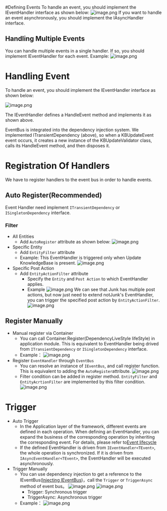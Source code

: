 #Defining Events
To handle an event, you should implement the IEventHandler<TEvent> interface as shown below:
![image.png](/.attachments/image-b56f94b4-8ec7-4b9f-9a2a-57a7fb79a952.png)
If you want to handle an event asynchronously, you should implement the IAsyncHandler<TEvent> interface.
## Handling Multiple Events
You can handle multiple events in a single handler. If so, you should implement IEventHandler<TEvent> for each event. Example:
![image.png](/.attachments/image-5482fc75-0502-40b5-a34c-342133b95e62.png)
# Handling Event
To handle an event, you should implement the IEventHandler<T> interface as shown below:

![image.png](/.attachments/image-455c626c-afa5-4c4b-9b94-faaf5fbcd6cf.png)

The IEventHandler defines a HandleEvent method and implements it as shown above.

EventBus is integrated into the dependency injection system. We implemented ITransientDependency (above), so when a KBUpdateEvent event occurs, it creates a new instance of the KBUpdateValidator class, calls its HandleEvent method, and then disposes it. 

# Registration Of Handlers
We have to register handlers to the event bus in order to handle events.
## Auto Register(Recommended)
Event Handler need implement `ITransientDependency` or `ISingletonDependency` interface.
### Filter
- All Entities
  - Add `AutoRegister` attribute as shown below:
  ![image.png](/.attachments/image-9172d01e-9852-4995-8eaa-ce55543df3b5.png)
- Specific Entity
  - Add `EntityFilter` attribute
   - Example:
      This EventHandler is triggered only when Update KnowledgeBase is present.
      ![image.png](/.attachments/image-19b319f5-632f-4d73-982e-5630e649fea1.png)
- Specific Post Action
  - Add `EntityActionFilter` attribute
    - Specify the `Entity` and `Post Action` to which EventHandler applies.
    - Example
      ![image.png](/.attachments/image-3ce55c77-df81-4c0e-bf06-844e5db00fba.png)
      We can see that Junk has multiple post actions, but now just need to extend notJunk's EventHandler, you can trigger the specified post action by `EntityActionFilter`.
      ![image.png](/.attachments/image-bd7ebc4d-3a55-4523-8d1c-8141b89b4dbe.png)
## Register Manually
- Manual register via Container
  - You can call Container.Register<T>(DependencyLiveStyle lifeStyle) in application module. This is equivalent to EventHandler being drived from `ITransientDependency` or `ISingletonDependency` interface.
  - Example：
  ![image.png](/.attachments/image-95610e2c-b6a8-4fc8-b095-70cf790cd1b8.png)
- Register `EventHandler` through `EventBus`
  - You can resolve an instance of `IEventBus`, and call register function. This is equivalent to adding the `AutoRegister`attribute.
  ![image.png](/.attachments/image-61c2d3ff-d74b-40b4-beb0-c9f7b4a7b153.png)
  - Filter condition can be added in register method. `EntityFilter` and `EntityAcrtionFilter` are implemented by this filter condition.
  ![image.png](/.attachments/image-070bdaea-cebc-4a99-b2a2-f0fc20153804.png)

# Trigger
- Auto Trigger
  - In the Application layer of the framework, different events are defined in each operation. When defining an EventHandler, you can expand the business of the corresponding operation by inheriting the corresponding event. For details, please refer to[Event lifecycle](https://dev.azure.com/Comm100/Auto%20Coding/_wiki/wikis/Auto-Coding.wiki/659/Event-lifecycle)
  - If the defined EventHandler is driven from `IEventHandler<TEvent>`, the whole operation is synchronized. If it is driven from `IAsyncEventHandler<TEvent>`, the EventHandler will be executed asynchronously.
- Trigger Manually
  - You can use dependency injection to get a reference to the IEventBus([Injecting IEventBus](https://dev.azure.com/Comm100/Auto%20Coding/_wiki/wikis/Auto-Coding.wiki/665/Events?anchor=injecting-ieventbus))，call the `Trigger` or `TriggerAsync` method of event bus。
  ![image.png](/.attachments/image-29f6d598-37fd-4b36-a80c-0fafc6b1448f.png)
  ![image.png](/.attachments/image-ea3f5a9a-a48e-4b86-bc50-03c0f50808a3.png)
    - Trigger: Synchronous trigger
    - TriggerAsync: Asynchronous trigger
  - Example：
    ![image.png](/.attachments/image-02f2f003-faf1-438d-9d25-f5f01d70c06f.png)
